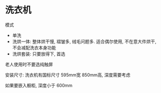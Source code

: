 # 洗衣机


模式
* 单洗
* 洗烘一体: 整体烘干慢, 褶皱多, 绒毛问题多. 适合偶尔使用, 不在意大件烘干, 不会减配洗衣本身功能
* 洗烘套装: 只要放得下, 首选


老人使用时不要选纯触屏  

安装尺寸: 洗衣机有国标尺寸  595mm宽 850mm高, 深度需要考虑

如果要嵌入橱柜, 深度小于 600mm

